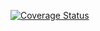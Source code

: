[![Coverage Status](https://coveralls.io/repos/github/automationcloud/job-runner/badge.svg?branch=master)](https://coveralls.io/github/automationcloud/job-runner?branch=master)
